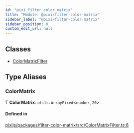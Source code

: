 ```yaml
---
id: "pixi_filter_color_matrix"
title: "Module: @pixi/filter-color-matrix"
sidebar_label: "@pixi/filter-color-matrix"
sidebar_position: 0
custom_edit_url: null
---
```


## Classes

- [ColorMatrixFilter](../classes/pixi_filter_color_matrix.ColorMatrixFilter.md)

## Type Aliases

### ColorMatrix

Ƭ **ColorMatrix**: `utils.ArrayFixed`<`number`, ``20``\>

#### Defined in

[pixijs/packages/filter-color-matrix/src/ColorMatrixFilter.ts:6](https://github.com/pixijs/pixijs/blob/2194fe5c5/packages/filter-color-matrix/src/ColorMatrixFilter.ts#L6)
